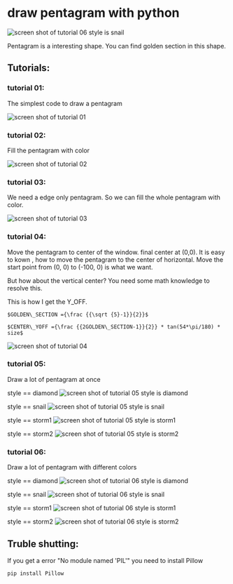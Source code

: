 # draw pentagram with python

![screen shot of tutorial 06 style is  snail](screen_capture/t06_SNAIL.png)

Pentagram is a interesting shape. You can find golden section in this shape.

## Tutorials:

### tutorial 01:

The simplest code to draw a pentagram

![screen shot of tutorial 01](screen_capture/t01.png)

### tutorial 02:

Fill the pentagram with color

![screen shot of tutorial 02](screen_capture/t02.png)

### tutorial 03:

We need a edge only pentagram.
So we can fill the whole pentagram with color.

![screen shot of tutorial 03](screen_capture/t03.png)

### tutorial 04:

Move the pentagram to center of the window. final center at (0,0).
It is easy to kown , how to move the pentagram to the center of horizontal.
Move the start point from (0, 0) to (-100, 0) is what we want.

But how about the vertical center?
You need some math knowledge to resolve this.

This is how I get the Y_OFF.

`$GOLDEN\_SECTION ={\frac {{\sqrt {5}-1}}{2}}$`

`$CENTER\_YOFF ={\frac {{2GOLDEN\_SECTION-1}}{2}} * tan(54*\pi/180) * size$`

![screen shot of tutorial 04](screen_capture/t04.png)

### tutorial 05:

Draw a lot of pentagram at once

style == diamond
![screen shot of tutorial 05 style is  diamond](screen_capture/t05_DIAMOND.png)

style == snail
![screen shot of tutorial 05 style is  snail](screen_capture/t05_SNAIL.png)

style == storm1
![screen shot of tutorial 05 style is  storm1](screen_capture/t05_STORM1.png)

style == storm2
![screen shot of tutorial 05 style is  storm2](screen_capture/t05_STORM2.png)


### tutorial 06:
Draw a lot of pentagram with different colors

style == diamond
![screen shot of tutorial 06 style is  diamond](screen_capture/t06_DIAMOND.png)

style == snail
![screen shot of tutorial 06 style is  snail](screen_capture/t06_SNAIL.png)

style == storm1
![screen shot of tutorial 06 style is  storm1](screen_capture/t06_STORM1.png)

style == storm2
![screen shot of tutorial 06 style is  storm2](screen_capture/t06_STORM2.png)

## Truble shutting:

If you get a error "No module named 'PIL'"
you need to install Pillow

```bash
pip install Pillow
```
